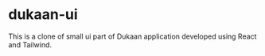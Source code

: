 # dukaan-ui
This is a clone of small ui part of Dukaan application developed using React and Tailwind.
